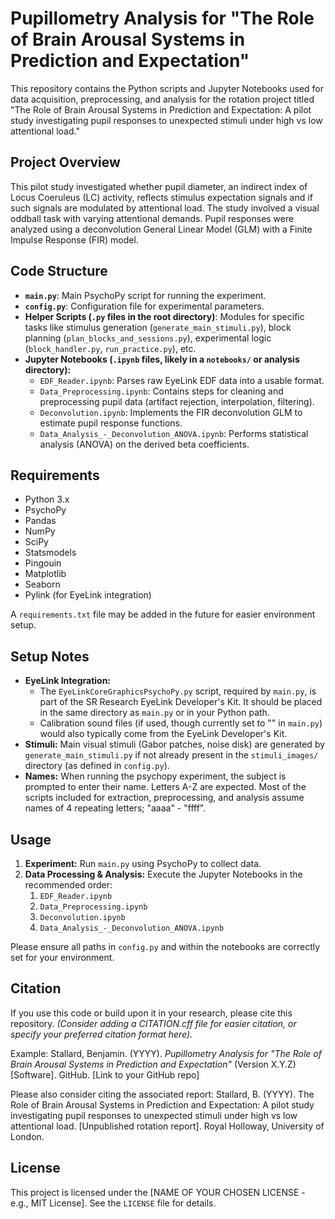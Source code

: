 # Pupillometry Analysis for "The Role of Brain Arousal Systems in Prediction and Expectation"

This repository contains the Python scripts and Jupyter Notebooks used for data acquisition, preprocessing, and analysis for the rotation project titled "The Role of Brain Arousal Systems in Prediction and Expectation: A pilot study investigating pupil responses to unexpected stimuli under high vs low attentional load."

## Project Overview

This pilot study investigated whether pupil diameter, an indirect index of Locus Coeruleus (LC) activity, reflects stimulus expectation signals and if such signals are modulated by attentional load. The study involved a visual oddball task with varying attentional demands. Pupil responses were analyzed using a deconvolution General Linear Model (GLM) with a Finite Impulse Response (FIR) model.

## Code Structure

*   **`main.py`**: Main PsychoPy script for running the experiment.
*   **`config.py`**: Configuration file for experimental parameters.
*   **Helper Scripts (`.py` files in the root directory)**: Modules for specific tasks like stimulus generation (`generate_main_stimuli.py`), block planning (`plan_blocks_and_sessions.py`), experimental logic (`block_handler.py`, `run_practice.py`), etc.
*   **Jupyter Notebooks (`.ipynb` files, likely in a `notebooks/` or analysis directory):**
    *   `EDF_Reader.ipynb`: Parses raw EyeLink EDF data into a usable format.
    *   `Data_Preprocessing.ipynb`: Contains steps for cleaning and preprocessing pupil data (artifact rejection, interpolation, filtering).
    *   `Deconvolution.ipynb`: Implements the FIR deconvolution GLM to estimate pupil response functions.
    *   `Data_Analysis_-_Deconvolution_ANOVA.ipynb`: Performs statistical analysis (ANOVA) on the derived beta coefficients.

## Requirements

*   Python 3.x
*   PsychoPy
*   Pandas
*   NumPy
*   SciPy
*   Statsmodels
*   Pingouin
*   Matplotlib
*   Seaborn
*   Pylink (for EyeLink integration)

A `requirements.txt` file may be added in the future for easier environment setup.

## Setup Notes

*   **EyeLink Integration:**
    *   The `EyeLinkCoreGraphicsPsychoPy.py` script, required by `main.py`, is part of the SR Research EyeLink Developer's Kit. It should be placed in the same directory as `main.py` or in your Python path.
    *   Calibration sound files (if used, though currently set to "" in `main.py`) would also typically come from the EyeLink Developer's Kit.
*   **Stimuli:** Main visual stimuli (Gabor patches, noise disk) are generated by `generate_main_stimuli.py` if not already present in the `stimuli_images/` directory (as defined in `config.py`).
*   **Names:** When running the psychopy experiment, the subject is prompted to enter their name. Letters A-Z are expected. Most of the scripts included for extraction, preprocessing, and analysis assume names of 4 repeating letters; "aaaa" - "ffff".

## Usage

1.  **Experiment:** Run `main.py` using PsychoPy to collect data.
2.  **Data Processing & Analysis:** Execute the Jupyter Notebooks in the recommended order:
    1.  `EDF_Reader.ipynb`
    2.  `Data_Preprocessing.ipynb`
    3.  `Deconvolution.ipynb`
    4.  `Data_Analysis_-_Deconvolution_ANOVA.ipynb`

Please ensure all paths in `config.py` and within the notebooks are correctly set for your environment.

## Citation

If you use this code or build upon it in your research, please cite this repository.
*(Consider adding a CITATION.cff file for easier citation, or specify your preferred citation format here).*

Example:
Stallard, Benjamin. (YYYY). *Pupillometry Analysis for "The Role of Brain Arousal Systems in Prediction and Expectation"* (Version X.Y.Z) [Software]. GitHub. [Link to your GitHub repo]

Please also consider citing the associated report:
Stallard, B. (YYYY). The Role of Brain Arousal Systems in Prediction and Expectation: A pilot study investigating pupil responses to unexpected stimuli under high vs low attentional load. [Unpublished rotation report]. Royal Holloway, University of London.

## License

This project is licensed under the [NAME OF YOUR CHOSEN LICENSE - e.g., MIT License]. See the `LICENSE` file for details.
